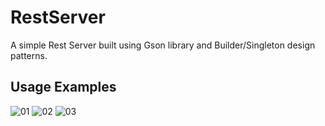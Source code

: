 # RestServer

A simple Rest Server built using Gson library and Builder/Singleton design patterns.

## Usage Examples
![01](https://github.com/MovieTone/RestServer/assets/15722914/3d84992c-06d7-44f0-ba29-70ed3fa289b3)
![02](https://github.com/MovieTone/RestServer/assets/15722914/a07f7734-66bc-435c-b73c-d621c277362a)
![03](https://github.com/MovieTone/RestServer/assets/15722914/a97627a3-5469-40bf-9b99-cb5c261b1d26)
